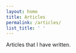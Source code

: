```yaml
---
layout: home
title: Articles
permalink: /articles/
list_title: ' '
---
```


Articles that I have written.